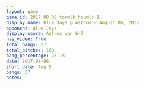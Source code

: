 ```yaml
---
layout: game
game_id: 2017_08_06_tormlb_houmlb_1
display_name: Blue Jays @ Astros – August 06, 2017
opponent: Blue Jays
display_score: Astros won 6-7
has_video: True
total_bangs: 37
total_pitches: 160
bang_percentage: 23.1%
date: 2017-08-06
short_date: Aug 6
bangs: 37
notes: 
---
```

